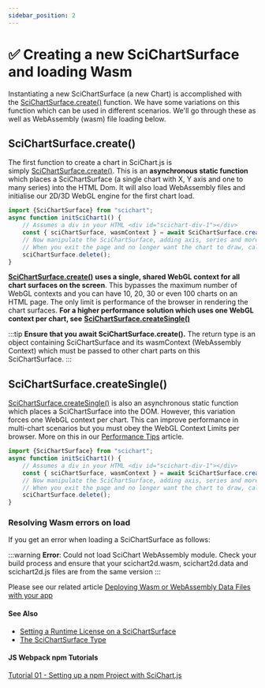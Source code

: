 ```yaml
---
sidebar_position: 2
---
```


# ✅ Creating a new SciChartSurface and loading Wasm

Instantiating a new SciChartSurface (a new Chart) is accomplished with the [SciChartSurface.create()](https://www.scichart.com/documentation/js/current/typedoc/classes/scichartsurface.html#create) function. We have some variations on this function which can be used in different scenarios. We'll go through these as well as WebAssembly (wasm) file loading below.

SciChartSurface.create()
------------------------

The first function to create a chart in SciChart.js is simply [SciChartSurface.create()](https://www.scichart.com/documentation/js/current/typedoc/classes/scichartsurface.html#create). This is an **asynchronous static function** which places a SciChartSurface (a single chart with X, Y axis and one to many series) into the HTML Dom. It will also load WebAssembly files and initialise our 2D/3D WebGL engine for the first chart load.

```ts
import {SciChartSurface} from "scichart";
async function initSciChart1() {
    // Assumes a div in your HTML <div id="scichart-div-1"></div>
    const { sciChartSurface, wasmContext } = await SciChartSurface.create("scichart-div-id");
    // Now manipulate the SciChartSurface, adding axis, series and more
    // When you exit the page and no longer want the chart to draw, call .delete() to free memory
    sciChartSurface.delete();
}
```

[**SciChartSurface.create()**](https://www.scichart.com/documentation/js/current/typedoc/classes/scichartsurface.html#create) **uses a single, shared WebGL context for all chart surfaces on the screen**. This bypasses the maximum number of WebGL contexts and you can have 10, 20, 30 or even 100 charts on an HTML page. The only limit is performance of the browser in rendering the chart surfaces. **For a higher performance solution which uses one WebGL context per chart, see** [**SciChartSurface.createSingle()**](https://www.scichart.com/documentation/js/current/typedoc/classes/scichartsurface.html#createsingle)

:::tip
**Ensure that you await SciChartSurface.create().** The return type is an object containing SciChartSurface and its wasmContext (WebAssembly Context) which must be passed to other chart parts on this SciChartSurface.
:::

SciChartSurface.createSingle()
------------------------------

[SciChartSurface.createSingle()](https://www.scichart.com/documentation/js/current/typedoc/classes/scichartsurface.html#createsingle) is also an asynchronous static function which places a SciChartSurface into the DOM. However, this variation forces one WebGL context per chart. This can improve performance in multi-chart scenarios but you must obey the WebGL Context Limits per browser. More on this in our [Performance Tips](/docs/2d-charts/performance-tips/performance-tips-and-tricks/index.md) article.


```ts
import {SciChartSurface} from "scichart";
async function initSciChart1() {
    // Assumes a div in your HTML <div id="scichart-div-1"></div>
    const { sciChartSurface, wasmContext } = await SciChartSurface.createSingle("scichart-div-id");
    // Now manipulate the SciChartSurface, adding axis, series and more
    // When you exit the page and no longer want the chart to draw, call .delete() to free memory
    sciChartSurface.delete();
}
```

### Resolving Wasm errors on load

If you get an error when loading a SciChartSurface as follows:

:::warning
**Error**: Could not load SciChart WebAssembly module. Check your build process and ensure that your scichart2d.wasm, scichart2d.data and scichart2d.js files are from the same version
:::

Please see our related article [Deploying Wasm or WebAssembly Data Files with your app](/docs/2d-charts/surface/deploying-wasm/index.md)

#### See Also

* [Setting a Runtime License on a SciChartSurface](/docs/2d-charts/surface/runtime-license/index.md)
* [The SciChartSurface Type](/docs/2d-charts/surface/scichart-surface-type-overview/index.md)

#### JS Webpack npm Tutorials

[Tutorial 01 - Setting up a npm Project with SciChart.js](/docs/get-started/tutorials-js-npm-webpack/tutorial-01-setting-up-npm-project-with-scichart-js/index.md)
